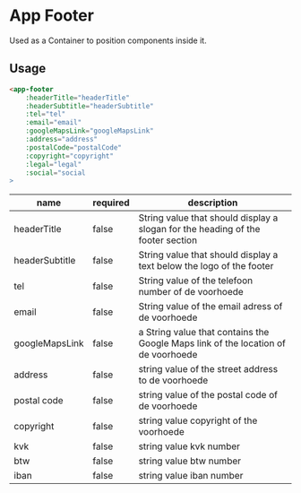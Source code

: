 # App Footer
Used as a Container to position components inside it.

## Usage

```html
<app-footer
	:headerTitle="headerTitle"
	:headerSubtitle="headerSubtitle"
	:tel="tel"
	:email="email"
	:googleMapsLink="googleMapsLink"
	:address="address"
	:postalCode="postalCode"
	:copyright="copyright"
	:legal="legal"
	:social="social
>
```
| name | required | description |
| --- | --- | --- |
| headerTitle | false | String value that should display a slogan for the heading of the footer section |
| headerSubtitle | false | String value that should display a text below the logo of the footer |
| tel | false | String value of the telefoon number of de voorhoede |
| email | false | String value of the email adress of de voorhoede |
| googleMapsLink | false | a String value that contains the Google Maps link of the location of de voorhoede |
| address | false | string value of the street address to de voorhoede |
| postal code | false | string value of the postal code of de voorhoede |
| copyright | false | string value copyright of the voorhoede |
| kvk | false | string value kvk number |
| btw | false | string value btw number |
| iban | false | string value iban number |
